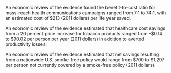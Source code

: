 An economic review of the evidence found the benefit-to-cost ratio for mass-reach health communications campaigns ranged from 7:1 to 74:1, with an estimated cost of $213 (2011 dollars) per life year saved.

An economic review of the evidence estimated that healthcare cost savings from a 20 percent price increase for tobacco products ranged from -$0.14 to $90.02 per person per year (2011 dollars) in addition to averted productivity losses.

An economic review of the evidence estimated that net savings resulting from a nationwide U.S. smoke-free policy would range from $700 to $1,297 per person not currently covered by a smoke-free policy (2011 dollars).
